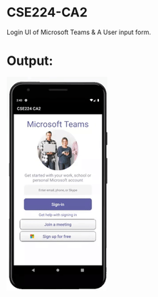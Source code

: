 # CSE224-CA2
Login UI of Microsoft Teams &amp; A User input form.
# Output:
![alt text](https://github.com/iam-abhijha/CSE224-CA2/blob/media/CSE224CA2Video.gif "Output")



